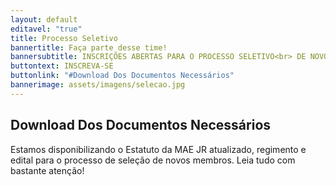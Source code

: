 ```yaml
---
layout: default
editavel: "true"
title: Processo Seletivo
bannertitle: Faça parte desse time!
bannersubtitle: INSCRIÇÕES ABERTAS PARA O PROCESSO SELETIVO<br> DE NOVOS MEMBROS
buttontext: INSCREVA-SE
buttonlink: "#Download Dos Documentos Necessários"
bannerimage: assets/imagens/selecao.jpg
---
```

<section class="bloco" id="Download Dos Documentos Necessários"><h2>Download Dos Documentos Necessários</h2><p>Estamos disponibilizando o Estatuto da MAE JR atualizado, regimento e edital para o processo de seleção de novos membros. Leia tudo com bastante atenção!</p><i class=" "></i></section>

<section class="bloco"><div class="pdf-icons"><a class="url-pdf" href="http://google.com"><i class="fas fa-file-pdf"></i></a><a class="url-pdf" href="http://google.com"><i class="fas fa-file-pdf"></i></a><a class="url-pdf" href="http://google.com"><i class="fas fa-file-pdf"></i></a></div></section>

<div class="space"></div>